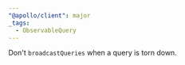 ```yaml
---
"@apollo/client": major
_tags:
  - ObservableQuery
---
```


Don't `broadcastQueries` when a query is torn down.
